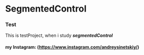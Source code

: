 # SegmentedControl
### Test
 This is testProject, when i study ***segmentedControl***
#### my Instagram: (https://www.instagram.com/andreysinetskiy/)
